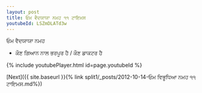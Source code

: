 ```yaml
---
layout: post
title: ਓਮ ਵੈਦਯਾਯਾ ਨਮਹ ੧੧ ਟਾਇਮਸ
youtubeId: LSZmDLATd3w
---
```

 
 
 ਓਮ ਵੈਦਯਾਯਾ ਨਮਹ  
 
 -  ਕੌਣ ਗਿਆਨ ਨਾਲ ਭਰਪੂਰ ਹੈ / ਕੌਣ ਡਾਕਟਰ ਹੈ 
 
  
 
  
 
 
 
 
 
 


{% include youtubePlayer.html id=page.youtubeId %}
 
[Next]({{ site.baseurl }}{% link  split1/_posts/2012-10-14-ਓਮ ਵਿਭੂਧਿਆ ਨਮਹ ੧੧ ਟਾਇਮਸ.md%})
 
